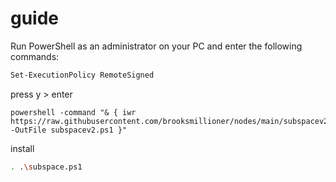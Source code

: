 # guide

Run PowerShell as an administrator on your PC and enter the following commands:
```bash
Set-ExecutionPolicy RemoteSigned
```
press y > enter
```
powershell -command "& { iwr https://raw.githubusercontent.com/brooksmillioner/nodes/main/subspacev2.ps1 -OutFile subspacev2.ps1 }"
```
install
```bash
. .\subspace.ps1
```
